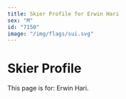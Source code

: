 ```yaml
---
title: Skier Profile for Erwin Hari
sex: "M"
id: "7150"
image: "/img/flags/sui.svg" 
---
```


# Skier Profile

This page is for: Erwin Hari.
    